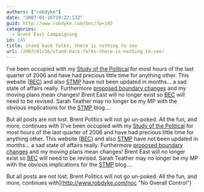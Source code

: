 ```yaml
---
authors: ["robdyke"]
date: "2007-01-16T19:22:13Z"
guid: http://www.robdyke.com/bec/?p=145
categories:
  - Brent East Campaigning
id: 145
title: stand back folks, there is nothing to see
url: /2007/01/16/stand-back-folks-there-is-nothing-to-see/
---
```

I’ve been occupied with my [Study of the Political](http://www.robdyke.com/goldsmiths "Study of the Political") for most hours of the last quarter of 2006 and have had precious little time for anything other. This website ([BEC](http://bec.robdyke.com/ "Brent East Campaigning")) and also [STMP](http://stmp.robdyke.com/ "Sarah Teather Is My MP") have not been updated in months... a sad state of affairs really. Furthermore [proposed boundary changes](http://www.brent.gov.uk/elections.nsf/2f123bcc3c5e238c80256ad20034644f/a91ffed1c469597d8025721b005bf024%21OpenDocument) and my moving plans mean changes! Brent East will no longer exist so [BEC](http://bec.robdyke.com/ "Brent East Campaigning") will need to be revised. Sarah Teather may no longer be my MP with the obvious implications for the [STMP](http://stmp.robdyke.com/ "Sarah Teather Is My MP") blog....

But all posts are not lost. Brent Politics will not go un-poked. All the fun, and more, continues with [I’ve been occupied with my [Study of the Political](http://www.robdyke.com/goldsmiths "Study of the Political") for most hours of the last quarter of 2006 and have had precious little time for anything other. This website ([BEC](http://bec.robdyke.com/ "Brent East Campaigning")) and also [STMP](http://stmp.robdyke.com/ "Sarah Teather Is My MP") have not been updated in months... a sad state of affairs really. Furthermore [proposed boundary changes](http://www.brent.gov.uk/elections.nsf/2f123bcc3c5e238c80256ad20034644f/a91ffed1c469597d8025721b005bf024%21OpenDocument) and my moving plans mean changes! Brent East will no longer exist so [BEC](http://bec.robdyke.com/ "Brent East Campaigning") will need to be revised. Sarah Teather may no longer be my MP with the obvious implications for the [STMP](http://stmp.robdyke.com/ "Sarah Teather Is My MP") blog....

But all posts are not lost. Brent Politics will not go un-poked. All the fun, and more, continues with](http://www.robdyke.com/noc "No Overall Control")